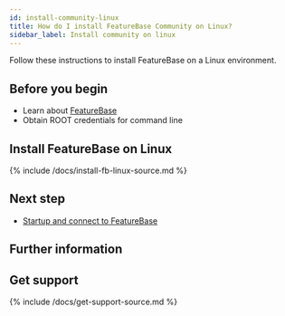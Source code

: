 ```yaml
---
id: install-community-linux
title: How do I install FeatureBase Community on Linux?
sidebar_label: Install community on linux
---
```


Follow these instructions to install FeatureBase on a Linux environment.

## Before you begin

* Learn about [FeatureBase](/index.html)
* Obtain ROOT credentials for command line

## Install FeatureBase on Linux

{% include /docs/install-fb-linux-source.md %}

## Next step

* [Startup and connect to FeatureBase](/startup-connect-fb-local)

## Further information



## Get support

{% include /docs/get-support-source.md %}
